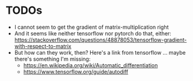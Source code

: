 # TODOs

- I cannot seem to get the gradient of matrix-multiplication right
- And it seems like neither tensorflow nor pytorch do that, either: https://stackoverflow.com/questions/48878053/tensorflow-gradient-with-respect-to-matrix
- But how can they work, then? Here's a link from tensorflow ... maybe there's something I'm missing:
    - https://en.wikipedia.org/wiki/Automatic_differentiation
    - https://www.tensorflow.org/guide/autodiff